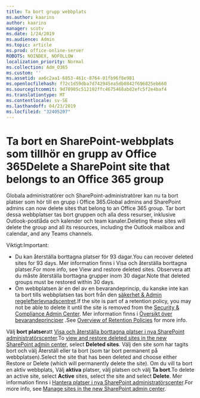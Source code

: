```yaml
---
title: Ta bort grupp webbplats
ms.author: kaarins
author: kaarins
manager: scotv
ms.date: 1/24/2019
ms.audience: Admin
ms.topic: article
ms.prod: office-online-server
ROBOTS: NOINDEX, NOFOLLOW
localization_priority: Normal
ms.collection: Adm_O365
ms.custom: ''
ms.assetid: aa6c2aa1-6853-461c-8764-01fb96f8e981
ms.openlocfilehash: f72c1d59dba7d742945ea5db0842f696825eb660
ms.sourcegitcommit: 9d78905c512192ffc4675468abd2efc5f2e4baf4
ms.translationtype: MT
ms.contentlocale: sv-SE
ms.lasthandoff: 04/23/2019
ms.locfileid: "32405207"
---
```

# <a name="delete-a-sharepoint-site-that-belongs-to-an-office-365-group"></a><span data-ttu-id="429fe-102">Ta bort en SharePoint-webbplats som tillhör en grupp av Office 365</span><span class="sxs-lookup"><span data-stu-id="429fe-102">Delete a SharePoint site that belongs to an Office 365 group</span></span>

<span data-ttu-id="429fe-103">Globala administratörer och SharePoint-administratörer kan nu ta bort platser som hör till en grupp i Office 365.</span><span class="sxs-lookup"><span data-stu-id="429fe-103">Global admins and SharePoint admins can now delete sites that belong to an Office 365 group.</span></span> <span data-ttu-id="429fe-104">Tar bort dessa webbplatser tas bort gruppen och alla dess resurser, inklusive Outlook-postlåda och kalender och team kanaler.</span><span class="sxs-lookup"><span data-stu-id="429fe-104">Deleting these sites will delete the group and all its resources, including the Outlook mailbox and calendar, and any Teams channels.</span></span>
  
<span data-ttu-id="429fe-105">Viktigt:</span><span class="sxs-lookup"><span data-stu-id="429fe-105">Important:</span></span>
- <span data-ttu-id="429fe-106">Du kan återställa borttagna platser för 93 dagar.</span><span class="sxs-lookup"><span data-stu-id="429fe-106">You can recover deleted sites for 93 days.</span></span> <span data-ttu-id="429fe-107">Mer information finns i Visa och återställa borttagna platser.</span><span class="sxs-lookup"><span data-stu-id="429fe-107">For more info, see View and restore deleted sites.</span></span> <span data-ttu-id="429fe-108">Observera att du måste återställa borttagna grupper inom 30 dagar.</span><span class="sxs-lookup"><span data-stu-id="429fe-108">Note that deleted groups must be restored within 30 days.</span></span> 
- <span data-ttu-id="429fe-109">Om webbplatsen är en del av en bevarandeprincip, du kanske inte kan ta bort tills webbplatsen tas bort från den [säkerhet &amp; Admin regelefterlevnadscentret](https://protection.office.com/?rfr=AdminCenter#/retention).</span><span class="sxs-lookup"><span data-stu-id="429fe-109">If the site is part of a retention policy, you may not be able to delete it until the site is removed from the [Security &amp; Compliance Admin Center](https://protection.office.com/?rfr=AdminCenter#/retention).</span></span> <span data-ttu-id="429fe-110">Mer information finns i [Översikt över bevarandeprinciper](https://docs.microsoft.com/office365/securitycompliance/retention-policies#content-in-onedrive-accounts-and-sharepoint-sites) .</span><span class="sxs-lookup"><span data-stu-id="429fe-110">See [Overview of Retention Policies](https://docs.microsoft.com/office365/securitycompliance/retention-policies#content-in-onedrive-accounts-and-sharepoint-sites) for more info.</span></span> 
  
<span data-ttu-id="429fe-111">Välj **bort platser**att [Visa och återställa borttagna platser i nya SharePoint administratörscenter](https://docs.microsoft.com/sharepoint/view-and-restore-deleted-sites-in-new-admin-center).</span><span class="sxs-lookup"><span data-stu-id="429fe-111">To [view and restore deleted sites in the new SharePoint admin center](https://docs.microsoft.com/sharepoint/view-and-restore-deleted-sites-in-new-admin-center), select **Deleted sites**.</span></span> <span data-ttu-id="429fe-112">Välj den site som har tagits bort och välj Återställ eller ta bort (som tar bort permanent på webbplatsen).</span><span class="sxs-lookup"><span data-stu-id="429fe-112">Select the site that has been deleted and choose either Restore or Delete (which will permanently delete the site).</span></span> <span data-ttu-id="429fe-113">Om du vill ta bort en aktiv webbplats, Välj **aktiva** platser, välj platsen och välj **Ta bort**.</span><span class="sxs-lookup"><span data-stu-id="429fe-113">To delete an active site, select **Active** sites, select the site and select **Delete**.</span></span> <span data-ttu-id="429fe-114">Mer information finns i [Hantera platser i nya SharePoint administratörscenter](https://docs.microsoft.com/sharepoint/manage-sites-in-new-admin-center).</span><span class="sxs-lookup"><span data-stu-id="429fe-114">For more info, see [Manage sites in the new SharePoint admin center](https://docs.microsoft.com/sharepoint/manage-sites-in-new-admin-center).</span></span>
  


